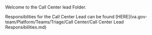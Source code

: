 Welcome to the Call Center lead Folder.

Responsiblities for the Call Center Lead can be found [HERE](va.gov-team/Platform/Teams/Triage/Call Center/Call Center Lead Responsibilities.md)
